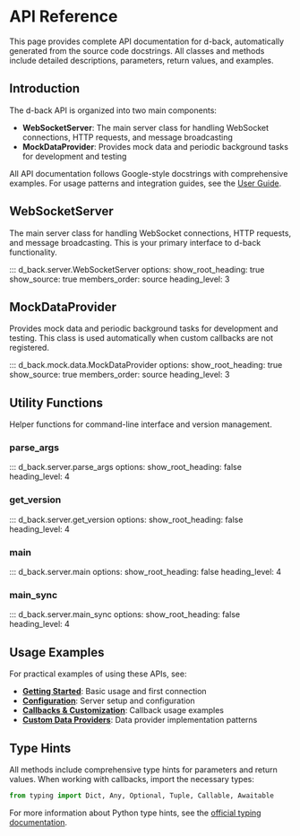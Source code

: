 # API Reference

This page provides complete API documentation for d-back, automatically generated from the source code docstrings. All classes and methods include detailed descriptions, parameters, return values, and examples.

## Introduction

The d-back API is organized into two main components:

- **WebSocketServer**: The main server class for handling WebSocket connections, HTTP requests, and message broadcasting
- **MockDataProvider**: Provides mock data and periodic background tasks for development and testing

All API documentation follows Google-style docstrings with comprehensive examples. For usage patterns and integration guides, see the [User Guide](user-guide/index.md).

## WebSocketServer

The main server class for handling WebSocket connections, HTTP requests, and message broadcasting. This is your primary interface to d-back functionality.

::: d_back.server.WebSocketServer
    options:
      show_root_heading: true
      show_source: true
      members_order: source
      heading_level: 3

## MockDataProvider

Provides mock data and periodic background tasks for development and testing. This class is used automatically when custom callbacks are not registered.

::: d_back.mock.data.MockDataProvider
    options:
      show_root_heading: true
      show_source: true
      members_order: source
      heading_level: 3

## Utility Functions

Helper functions for command-line interface and version management.

### parse_args

::: d_back.server.parse_args
    options:
      show_root_heading: false
      heading_level: 4

### get_version

::: d_back.server.get_version
    options:
      show_root_heading: false
      heading_level: 4

### main

::: d_back.server.main
    options:
      show_root_heading: false
      heading_level: 4

### main_sync

::: d_back.server.main_sync
    options:
      show_root_heading: false
      heading_level: 4

## Usage Examples

For practical examples of using these APIs, see:

- **[Getting Started](getting-started.md)**: Basic usage and first connection
- **[Configuration](user-guide/configuration.md)**: Server setup and configuration
- **[Callbacks & Customization](user-guide/callbacks.md)**: Callback usage examples
- **[Custom Data Providers](user-guide/custom-data-providers.md)**: Data provider implementation patterns

## Type Hints

All methods include comprehensive type hints for parameters and return values. When working with callbacks, import the necessary types:

```python
from typing import Dict, Any, Optional, Tuple, Callable, Awaitable
```

For more information about Python type hints, see the [official typing documentation](https://docs.python.org/3/library/typing.html).
